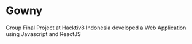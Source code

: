 # Gowny
Group Final Project at Hacktiv8 Indonesia developed a Web Application using Javascript and ReactJS

